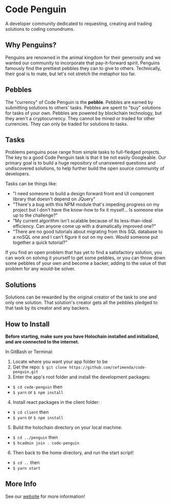# Code Penguin
A developer community dedicated to requesting, creating and trading solutions to coding conundrums.

## Why Penguins?
Penguins are renowned in the animal kingdom for their generosity and we wanted our community to incorporate that pay-it-forward spirit. Penguins famously find the prettiest pebbles they can to give to others. Technically, their goal is to mate, but let's not stretch the metaphor too far.

## Pebbles
The "currency" of Code Penguin is the **pebble**. Pebbles are earned by submitting solutions to others' tasks. Pebbles are spent to "buy" solutions for tasks of your own. Pebbles are powered by blockchain technology, but they aren't a cryptocurrency. They cannot be mined or traded for other currencies. They can only be traded for solutions to tasks.

## Tasks
Problems penguins pose range from simple tasks to full-fledged projects. The key to a good Code Penguin task is that it be not easily Googleable. Our primary goal is to build a huge repository of unanswered questions and undiscovered solutions, to help further build the open source community of developers. 

Tasks can be things like:
- "I need someone to build a design forward front end UI component library that doesn't depend on JQuery"
- "There's a bug with this NPM module that's impeding progress on my project but I don't have the know-how to fix it myself... Is someone else up to the challenge?"
- "My current algorithm isn't scalable because of its less-than-ideal efficiency. Can anyone come up with a dramatically improved one?"
- "There are no good tutorials about migrating from this SQL database to a noSQL one and I can't figure it out on my own. Would someone put together a quick tutorial?"

If you find an open problem that has yet to find a satisfactory solution, you can work on solving it yourself to get some pebbles, or you can throw down some pebbles of your own and become a backer, adding to the value of that problem for any would-be solver.

## Solutions
Solutions can be rewarded by the original creator of the task to one and only one solution. That solution's creator gets all the pebbles pledged to that task by its creator and any backers.

## How to Install

__Before starting, make sure you have Holochain installed and initialized, and are connected to the internet.__

In GitBash or Terminal:

1. Locate where you want your app folder to be
2. Get the repo: `$ git clone https://github.com/cefimenda/code-penguin.git`
3. Enter the app's root folder and install the development packages:
  * `$ cd code-penguin` then
  * `$ yarn` or `$ npm install`
4. Install react packages in the client folder:
  * `$ cd client` then
  * `$ yarn` or `$ npm install`
5. Build the holochain directory on your local machine.
  * `$ cd ../penguin` then
  * `$ hcadmin join . code-penguin`
6. Then back to the home directory, and run the start script!
  * `$ cd ..` then
  * `$ yarn start`

## More Info
See our [website](https://code-penguin.herokuapp.com/) for more information! 
